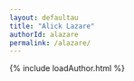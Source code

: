 ```yaml
---
layout: defaultau
title: "Alick Lazare"
authorId: alazare
permalink: /alazare/
---
```

{% include loadAuthor.html %}
<script>
    $(document).ready(function(){
        showAuthorBio('{{ page.authorId }}');
   });
</script>
